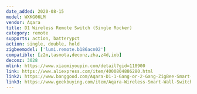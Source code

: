 ```yaml
---
date_added: 2020-08-15
model: WXKG06LM
vendor: Aqara
title: D1 Wireless Remote Switch (Single Rocker)
category: remote
supports: action, batterypct
action: single, double, hold
zigbeemodel: ['lumi.remote.b186acn02']
compatible: [z2m,tasmota,deconz,zha,z4d,iob]
deconz: 3028
mlink: https://www.xiaomiyoupin.com/detail?gid=118900
link: https://www.aliexpress.com/item/4000804886280.html
link2: https://www.banggood.com/Aqara-D1-1-Gang-or-2-Gang-ZigBee-Smart-Wireless-Switch-APP-Remote-Control-Timer-Work-with-MIJIA-APP-HomeKit-p-1644321.html
link3: https://www.geekbuying.com/item/Aqara-Wireless-Smart-Wall-Switch-Single-Button-480329.html
---
```

 
